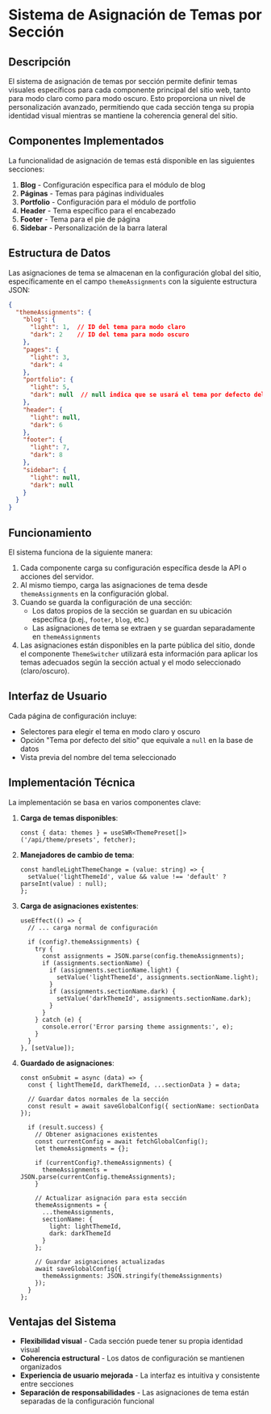 # Sistema de Asignación de Temas por Sección

## Descripción

El sistema de asignación de temas por sección permite definir temas visuales específicos para cada componente principal del sitio web, tanto para modo claro como para modo oscuro. Esto proporciona un nivel de personalización avanzado, permitiendo que cada sección tenga su propia identidad visual mientras se mantiene la coherencia general del sitio.

## Componentes Implementados

La funcionalidad de asignación de temas está disponible en las siguientes secciones:

1. **Blog** - Configuración específica para el módulo de blog
2. **Páginas** - Temas para páginas individuales
3. **Portfolio** - Configuración para el módulo de portfolio
4. **Header** - Tema específico para el encabezado
5. **Footer** - Tema para el pie de página
6. **Sidebar** - Personalización de la barra lateral

## Estructura de Datos

Las asignaciones de tema se almacenan en la configuración global del sitio, específicamente en el campo `themeAssignments` con la siguiente estructura JSON:

```json
{
  "themeAssignments": {
    "blog": { 
      "light": 1,  // ID del tema para modo claro
      "dark": 2    // ID del tema para modo oscuro
    },
    "pages": { 
      "light": 3, 
      "dark": 4 
    },
    "portfolio": { 
      "light": 5, 
      "dark": null  // null indica que se usará el tema por defecto del sitio
    },
    "header": { 
      "light": null, 
      "dark": 6 
    },
    "footer": { 
      "light": 7, 
      "dark": 8 
    },
    "sidebar": { 
      "light": null, 
      "dark": null 
    }
  }
}
```

## Funcionamiento

El sistema funciona de la siguiente manera:

1. Cada componente carga su configuración específica desde la API o acciones del servidor.
2. Al mismo tiempo, carga las asignaciones de tema desde `themeAssignments` en la configuración global.
3. Cuando se guarda la configuración de una sección:
   - Los datos propios de la sección se guardan en su ubicación específica (p.ej., `footer`, `blog`, etc.)
   - Las asignaciones de tema se extraen y se guardan separadamente en `themeAssignments`
4. Las asignaciones están disponibles en la parte pública del sitio, donde el componente `ThemeSwitcher` utilizará esta información para aplicar los temas adecuados según la sección actual y el modo seleccionado (claro/oscuro).

## Interfaz de Usuario

Cada página de configuración incluye:

- Selectores para elegir el tema en modo claro y oscuro
- Opción "Tema por defecto del sitio" que equivale a `null` en la base de datos
- Vista previa del nombre del tema seleccionado

## Implementación Técnica

La implementación se basa en varios componentes clave:

1. **Carga de temas disponibles**:
   ```tsx
   const { data: themes } = useSWR<ThemePreset[]>('/api/theme/presets', fetcher);
   ```

2. **Manejadores de cambio de tema**:
   ```tsx
   const handleLightThemeChange = (value: string) => {
     setValue('lightThemeId', value && value !== 'default' ? parseInt(value) : null);
   };
   ```

3. **Carga de asignaciones existentes**:
   ```tsx
   useEffect(() => {
     // ... carga normal de configuración
     
     if (config?.themeAssignments) {
       try {
         const assignments = JSON.parse(config.themeAssignments);
         if (assignments.sectionName) {
           if (assignments.sectionName.light) {
             setValue('lightThemeId', assignments.sectionName.light);
           }
           if (assignments.sectionName.dark) {
             setValue('darkThemeId', assignments.sectionName.dark);
           }
         }
       } catch (e) {
         console.error('Error parsing theme assignments:', e);
       }
     }
   }, [setValue]);
   ```

4. **Guardado de asignaciones**:
   ```tsx
   const onSubmit = async (data) => {
     const { lightThemeId, darkThemeId, ...sectionData } = data;
     
     // Guardar datos normales de la sección
     const result = await saveGlobalConfig({ sectionName: sectionData });
     
     if (result.success) {
       // Obtener asignaciones existentes
       const currentConfig = await fetchGlobalConfig();
       let themeAssignments = {};
       
       if (currentConfig?.themeAssignments) {
         themeAssignments = JSON.parse(currentConfig.themeAssignments);
       }
       
       // Actualizar asignación para esta sección
       themeAssignments = {
         ...themeAssignments,
         sectionName: {
           light: lightThemeId,
           dark: darkThemeId
         }
       };
       
       // Guardar asignaciones actualizadas
       await saveGlobalConfig({
         themeAssignments: JSON.stringify(themeAssignments)
       });
     }
   };
   ```

## Ventajas del Sistema

- **Flexibilidad visual** - Cada sección puede tener su propia identidad visual
- **Coherencia estructural** - Los datos de configuración se mantienen organizados
- **Experiencia de usuario mejorada** - La interfaz es intuitiva y consistente entre secciones
- **Separación de responsabilidades** - Las asignaciones de tema están separadas de la configuración funcional
